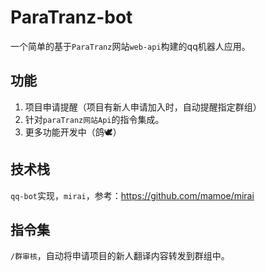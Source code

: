 # ParaTranz-bot

一个简单的基于`ParaTranz`网站`web-api`构建的qq机器人应用。

## 功能

1. 项目申请提醒（项目有新人申请加入时，自动提醒指定群组）
2. 针对`paraTranz网站Api`的指令集成。
3. 更多功能开发中（鸽:dove:）

## 技术栈

`qq-bot`实现，`mirai`，参考：https://github.com/mamoe/mirai

## 指令集

`/群审核`，自动将申请项目的新人翻译内容转发到群组中。

